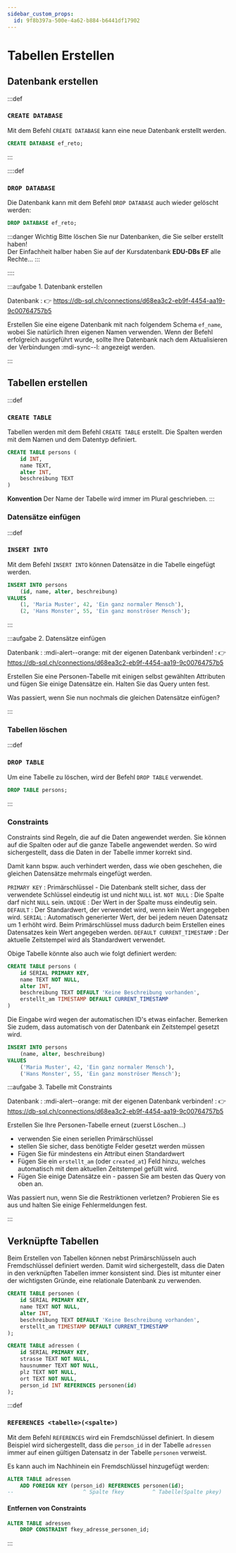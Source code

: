 ```yaml
---
sidebar_custom_props:
  id: 9f8b397a-500e-4a62-b884-b6441df17902
---
```

# Tabellen Erstellen

## Datenbank erstellen

:::def
### `CREATE DATABASE`
Mit dem Befehl `CREATE DATABASE` kann eine neue Datenbank erstellt werden.

```sql
CREATE DATABASE ef_reto;
```
:::

::::def
### `DROP DATABASE`
Die Datenbank kann mit dem Befehl `DROP DATABASE` auch wieder gelöscht werden:

```sql
DROP DATABASE ef_reto;
```

:::danger Wichtig
Bitte löschen Sie nur Datenbanken, die Sie selber erstellt haben!  
Der Einfachheit halber haben Sie auf der Kursdatenbank __EDU-DBs EF__ alle Rechte...
:::

::::

:::aufgabe 1. Datenbank erstellen
<Answer type="state" webKey="6b4f812b-2ccf-4beb-b551-71e774fa9c6c" />

Datenbank
: 👉 https://db-sql.ch/connections/d68ea3c2-eb9f-4454-aa19-9c00764757b5

Erstellen Sie eine eigene Datenbank mit nach folgendem Schema `ef_name`, wobei Sie natürlich Ihren eigenen Namen verwenden. Wenn der Befehl erfolgreich ausgeführt wurde, sollte Ihre Datenbank nach dem Aktualisieren der Verbindungen :mdi-sync--l: angezeigt werden.

<Answer type="text" webKey="b1b0b2a9-5b0a-4b0a-9b0a-5b0a4b0a9b0a" monospace />
:::

## Tabellen erstellen

:::def
### `CREATE TABLE`
Tabellen werden mit dem Befehl `CREATE TABLE` erstellt. Die Spalten werden mit dem Namen und dem Datentyp definiert.

```sql
CREATE TABLE persons (
    id INT,
    name TEXT,
    alter INT,
    beschreibung TEXT
)
```

**Konvention** Der Name der Tabelle wird immer im Plural geschrieben.
:::

### Datensätze einfügen

:::def 
### `INSERT INTO`
Mit dem Befehl `INSERT INTO` können Datensätze in die Tabelle eingefügt werden.

```sql
INSERT INTO persons 
    (id, name, alter, beschreibung)
VALUES 
    (1, 'Maria Muster', 42, 'Ein ganz normaler Mensch'),
    (2, 'Hans Monster', 55, 'Ein ganz monströser Mensch');
```
:::

:::aufgabe 2. Datensätze einfügen
<Answer type="state" webKey="e1fec5d5-ad04-4552-a4bc-476aa1d2147d" />


Datenbank
: :mdi-alert--orange: mit der eigenen Datenbank verbinden!
: 👉 https://db-sql.ch/connections/d68ea3c2-eb9f-4454-aa19-9c00764757b5

Erstellen Sie eine Personen-Tabelle mit einigen selbst gewählten Attributen und fügen Sie einige Datensätze ein. Halten Sie das Query unten fest.

<Answer type="text" webKey="79edb637-4944-469f-b2b7-b35e2dba8ff6" />

Was passiert, wenn Sie nun nochmals die gleichen Datensätze einfügen?

<Answer type="text" webKey="86f5d5b3-3266-4f3f-a1b5-60bbe11239bf" />
:::


### Tabellen löschen

:::def
### `DROP TABLE`
Um eine Tabelle zu löschen, wird der Befehl `DROP TABLE` verwendet.

```sql
DROP TABLE persons;
```
:::

### Constraints

Constraints sind Regeln, die auf die Daten angewendet werden. Sie können auf die Spalten oder auf die ganze Tabelle angewendet werden. So wird sichergestellt, dass die Daten in der Tabelle immer korrekt sind.

Damit kann bspw. auch verhindert werden, dass wie oben geschehen, die gleichen Datensätze mehrmals eingefügt werden.

`PRIMARY KEY`
: Primärschlüssel - Die Datenbank stellt sicher, dass der verwendete Schlüssel eindeutig ist und nicht `NULL` ist.
`NOT NULL`
: Die Spalte darf nicht `NULL` sein.
`UNIQUE`
: Der Wert in der Spalte muss eindeutig sein.
`DEFAULT`
: Der Standardwert, der verwendet wird, wenn kein Wert angegeben wird.
`SERIAL`
: Automatisch generierter Wert, der bei jedem neuen Datensatz um 1 erhöht wird. Beim Primärschlüssel muss dadurch beim Erstellen eines Datensatzes kein Wert angegeben werden.
`DEFAULT CURRENT_TIMESTAMP`
: Der aktuelle Zeitstempel wird als Standardwert verwendet.


Obige Tabelle könnte also auch wie folgt definiert werden:

```sql
CREATE TABLE persons (
    id SERIAL PRIMARY KEY,
    name TEXT NOT NULL,
    alter INT,
    beschreibung TEXT DEFAULT 'Keine Beschreibung vorhanden',
    erstellt_am TIMESTAMP DEFAULT CURRENT_TIMESTAMP
)
```

Die Eingabe wird wegen der automatischen ID's etwas einfacher. Bemerken Sie zudem, dass automatisch von der Datenbank ein Zeitstempel gesetzt wird.

```sql
INSERT INTO persons 
    (name, alter, beschreibung)
VALUES 
    ('Maria Muster', 42, 'Ein ganz normaler Mensch'),
    ('Hans Monster', 55, 'Ein ganz monströser Mensch');
```


:::aufgabe 3. Tabelle mit Constraints
<Answer type="state" webKey="805b507b-93bc-40bd-a78d-9ce3fc531cad" />

Datenbank
: :mdi-alert--orange: mit der eigenen Datenbank verbinden!
: 👉 https://db-sql.ch/connections/d68ea3c2-eb9f-4454-aa19-9c00764757b5

Erstellen Sie Ihre Personen-Tabelle erneut (zuerst Löschen...) 
- verwenden Sie einen seriellen Primärschlüssel
- stellen Sie sicher, dass benötigte Felder gesetzt werden müssen
- Fügen Sie für mindestens ein Attribut einen Standardwert
- Fügen Sie ein `erstellt_am` (oder `created_at`) Feld hinzu, welches automatisch mit dem aktuellen Zeitstempel gefüllt wird.
- Fügen Sie einige Datensätze ein - passen Sie am besten das Query von oben an.

<Answer type="text" webKey="8c0bda3b-ba1a-45b2-8fa4-24fab7b5c8b5" />

Was passiert nun, wenn Sie die Restriktionen verletzen? Probieren Sie es aus und halten Sie einige Fehlermeldungen fest.

<Answer type="text" webKey="7bf34055-06f2-4bf0-8b2d-54e6e1795539" />
:::


## Verknüpfte Tabellen

Beim Erstellen von Tabellen können nebst Primärschlüsseln auch Fremdschlüssel definiert werden. Damit wird sichergestellt, dass die Daten in den verknüpften Tabellen immer konsistent sind. Dies ist mitunter einer der wichtigsten Gründe, eine relationale Datenbank zu verwenden.

```sql
CREATE TABLE personen (
    id SERIAL PRIMARY KEY,
    name TEXT NOT NULL,
    alter INT,
    beschreibung TEXT DEFAULT 'Keine Beschreibung vorhanden',
    erstellt_am TIMESTAMP DEFAULT CURRENT_TIMESTAMP
);

CREATE TABLE adressen (
    id SERIAL PRIMARY KEY,
    strasse TEXT NOT NULL,
    hausnummer TEXT NOT NULL,
    plz TEXT NOT NULL,
    ort TEXT NOT NULL,
    person_id INT REFERENCES personen(id)
);
```

:::def
### `REFERENCES <tabelle>(<spalte>)`

Mit dem Befehl `REFERENCES` wird ein Fremdschlüssel definiert. In diesem Beispiel wird sichergestellt, dass die `person_id` in der Tabelle `adressen` immer auf einen gültigen Datensatz in der Tabelle `personen` verweist.

Es kann auch im Nachhinein ein Fremdschlüssel hinzugefügt werden:

```sql
ALTER TABLE adressen
    ADD FOREIGN KEY (person_id) REFERENCES personen(id);
--                      ^ Spalte fkey         ^ Tabelle(Spalte pkey)
```

#### Entfernen von Constraints

```sql
ALTER TABLE adressen
    DROP CONSTRAINT fkey_adresse_personen_id;
```

:::
